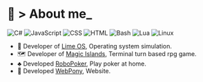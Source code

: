 # 🐧 > About me_ 

![C#](https://img.shields.io/badge/C%23-239120?logo=c-sharp&logoColor=white&color=blue)
![JavaScript](https://img.shields.io/badge/JavaScript-F7DF1E?logo=javascript&logoColor=black&color=yellow)
![CSS](https://img.shields.io/badge/CSS-1572B6?logo=css3&logoColor=white&color=yellow)
![HTML](https://img.shields.io/badge/HTML-E34F26?logo=html5&logoColor=white&color=orange)
![Bash](https://img.shields.io/badge/Bash-4EAA25?logo=gnu-bash&logoColor=white)
![Lua](https://img.shields.io/badge/Lua-2C2D72?logo=lua&logoColor=white)
![Linux](https://img.shields.io/badge/Linux-KDE_neon-1D99F3?logo=linux&logoColor=white)


- 🚀 Developer of [Lime OS](https://github.com/Kisonix-Dev/Lime), Operating system simulation.
- 🗺 Developer of [Magic Islands](https://github.com/Kisonix-Dev/Magic_Islands), Terminal turn based rpg game.
- ♣️ Developed [RoboPoker](https://github.com/Kisonix-Dev/RoboPoker), Play poker at home.
- 🎨 Developed [WebPony](https://github.com/Kisonix-Dev/WebPony), Website. 
